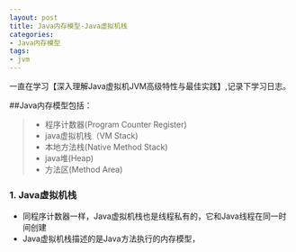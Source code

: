 ```yaml
---
layout: post
title: Java内存模型-Java虚拟机栈
categories:
- Java内存模型
tags:
- jvm
---
```

一直在学习【深入理解Java虚拟机JVM高级特性与最佳实践】,记录下学习日志。

##Java内存模型包括：
> * 程序计数器(Program Counter Register)
> * java虚拟机栈（VM Stack)
> * 本地方法栈(Native Method Stack) 
> * java堆(Heap)
> * 方法区(Method Area)

### 1. Java虚拟机栈

* 同程序计数器一样，Java虚拟机栈也是线程私有的，它和Java线程在同一时间创建
* Java虚拟机栈描述的是Java方法执行的内存模型，